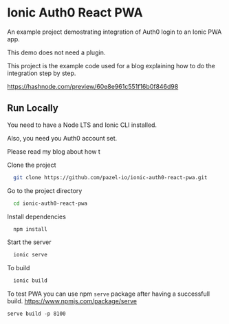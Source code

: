 
# Ionic Auth0 React PWA

An example project demostrating integration of Auth0 login to an Ionic PWA app.

This demo does not need a plugin.

This project is the example code used for a blog explaining how to do the integration step by step.

https://hashnode.com/preview/60e8e961c551f16b0f846d98


## Run Locally

You need to have a Node LTS and Ionic CLI installed. 

Also, you need you Auth0 account set.

Please read my blog about how t

Clone the project

```bash
  git clone https://github.com/pazel-io/ionic-auth0-react-pwa.git
```

Go to the project directory

```bash
  cd ionic-auth0-react-pwa
```

Install dependencies

```bash
  npm install
```

Start the server

```bash
  ionic serve
```

To build

```bash
  ionic build
``` 

To test PWA you can use npm `serve` package after having a successfull build.
https://www.npmjs.com/package/serve
```
serve build -p 8100
```

  